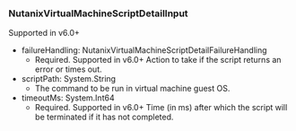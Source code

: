 ### NutanixVirtualMachineScriptDetailInput
Supported in v6.0+

- failureHandling: NutanixVirtualMachineScriptDetailFailureHandling
  - Required. Supported in v6.0+
      Action to take if the script returns an error or times out.
- scriptPath: System.String
  - The command to be run in virtual machine guest OS.
- timeoutMs: System.Int64
  - Required. Supported in v6.0+
      Time (in ms) after which the script will be terminated if it has not completed.
